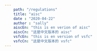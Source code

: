 ```yaml
---
    path: "/regulations"
    title: "aisc"
    date : "2020-04-22"
    author : "sally"
    aiscEn: "this is en verion of aisc"
    aiscCn: "这是中文版本的 aisc"
    vsfcEn: "this is en version of vsfc"
    vsfcCn: "这是中文版本的 vsfc"
---
```


